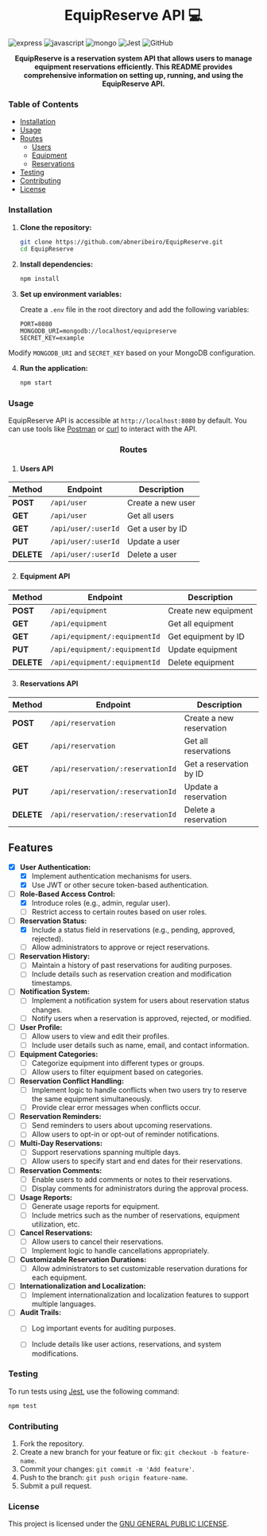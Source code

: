 [JAVASCRIPT__BADGE]: https://img.shields.io/badge/Javascript-000?style=for-the-badge&logo=javascript
[EXPRESS__BADGE]: https://img.shields.io/badge/express-005CFE?style=for-the-badge&logo=express
[MONGO_BADGE]: https://img.shields.io/badge/MongoDB-%234ea94b.svg?style=for-the-badge&logo=mongodb&logoColor=white
[Jest]:https://img.shields.io/badge/-jest-%23C21325?style=for-the-badge&logo=jest&logoColor=white
[Github]:https://img.shields.io/badge/github-%23121011.svg?style=for-the-badge&logo=github&logoColor=white

<h1 align="center" style="font-weight: bold;"> EquipReserve API 💻</h1>

![express][EXPRESS__BADGE]
![javascript][JAVASCRIPT__BADGE]
![mongo][MONGO_BADGE]
![Jest][Jest]
![GitHub][GitHub]

<p align="center">
  <b>EquipReserve is a reservation system API that allows users to manage equipment reservations efficiently. This README provides comprehensive information on setting up, running, and using the EquipReserve API.</b>
</p>

### Table of Contents

- [Installation](#installation)
- [Usage](#usage)
- [Routes](#routes)
  - [Users](#users)
  - [Equipment](#equipment)
  - [Reservations](#reservations)
- [Testing](#testing)
- [Contributing](#contributing)
- [License](#license)

### Installation

1. **Clone the repository:**

   ```bash
   git clone https://github.com/abneribeiro/EquipReserve.git
   cd EquipReserve
   ```

2. **Install dependencies:**

   ```bash
   npm install
   ```

3. **Set up environment variables:**

   Create a `.env` file in the root directory and add the following variables:

   ```env
   PORT=8080
   MONGODB_URI=mongodb://localhost/equipreserve
   SECRET_KEY=example
   ```
Modify `MONGODB_URI` and `SECRET_KEY` based on your MongoDB configuration.

4. **Run the application:**

   ```bash
   npm start
   ```

### Usage

EquipReserve API is accessible at `http://localhost:8080` by default. You can use tools like [Postman](https://www.postman.com/) or [curl](https://curl.haxx.se/) to interact with the API.

<h3 align="center" style="font-weight: bold;">Routes</h3>

1. #### Users API

| Method | Endpoint             | Description               |
|--------|----------------------|---------------------------|
| **POST**   | `/api/user`            | Create a new user         |
| **GET**    | `/api/user`            | Get all users             |
| **GET**    | `/api/user/:userId`    | Get a user by ID          |
| **PUT**    | `/api/user/:userId`    | Update a user             |
| **DELETE** | `/api/user/:userId`    | Delete a user             |


2. #### Equipment API

| Method | Endpoint                | Description                     |
|--------|-------------------------|---------------------------------|
| **POST**   | `/api/equipment`          | Create new equipment            |
| **GET**    | `/api/equipment`          | Get all equipment                |
| **GET**    | `/api/equipment/:equipmentId` | Get equipment by ID           |
| **PUT**    | `/api/equipment/:equipmentId` | Update equipment              |
| **DELETE** | `/api/equipment/:equipmentId` | Delete equipment              |

3. #### Reservations API

| Method | Endpoint                   | Description                    |
|--------|----------------------------|--------------------------------|
| **POST**   | `/api/reservation`           | Create a new reservation       |
| **GET**    | `/api/reservation`           | Get all reservations            |
| **GET**    | `/api/reservation/:reservationId` | Get a reservation by ID      |
| **PUT**    | `/api/reservation/:reservationId` | Update a reservation         |
| **DELETE** | `/api/reservation/:reservationId` | Delete a reservation         |


## Features
- [X] **User Authentication:**
  - [X] Implement authentication mechanisms for users.
  - [X] Use JWT or other secure token-based authentication.

- [ ] **Role-Based Access Control:**
  - [X] Introduce roles (e.g., admin, regular user).
  - [ ] Restrict access to certain routes based on user roles.

- [ ] **Reservation Status:**
  - [X] Include a status field in reservations (e.g., pending, approved, rejected).
  - [ ] Allow administrators to approve or reject reservations.

- [ ] **Reservation History:**
  - [ ] Maintain a history of past reservations for auditing purposes.
  - [ ] Include details such as reservation creation and modification timestamps.

- [ ] **Notification System:**
  - [ ] Implement a notification system for users about reservation status changes.
  - [ ] Notify users when a reservation is approved, rejected, or modified.

- [ ] **User Profile:**
  - [ ] Allow users to view and edit their profiles.
  - [ ] Include user details such as name, email, and contact information.

- [ ] **Equipment Categories:**
  - [ ] Categorize equipment into different types or groups.
  - [ ] Allow users to filter equipment based on categories.

- [ ] **Reservation Conflict Handling:**
  - [ ] Implement logic to handle conflicts when two users try to reserve the same equipment simultaneously.
  - [ ] Provide clear error messages when conflicts occur.

- [ ] **Reservation Reminders:**
  - [ ] Send reminders to users about upcoming reservations.
  - [ ] Allow users to opt-in or opt-out of reminder notifications.

- [ ] **Multi-Day Reservations:**
  - [ ] Support reservations spanning multiple days.
  - [ ] Allow users to specify start and end dates for their reservations.

- [ ] **Reservation Comments:**
  - [ ] Enable users to add comments or notes to their reservations.
  - [ ] Display comments for administrators during the approval process.

- [ ] **Usage Reports:**
  - [ ] Generate usage reports for equipment.
  - [ ] Include metrics such as the number of reservations, equipment utilization, etc.

- [ ] **Cancel Reservations:**
  - [ ] Allow users to cancel their reservations.
  - [ ] Implement logic to handle cancellations appropriately.

- [ ] **Customizable Reservation Durations:**
  - [ ] Allow administrators to set customizable reservation durations for each equipment.

- [ ] **Internationalization and Localization:**
  - [ ] Implement internationalization and localization features to support multiple languages.

- [ ] **Audit Trails:**
  - [ ] Log important events for auditing purposes.
  - [ ] Include details like user actions, reservations, and system modifications.


### Testing
To run tests using [Jest](https://jestjs.io/), use the following command:

```bash
npm test
```

### Contributing

1. Fork the repository.
2. Create a new branch for your feature or fix: `git checkout -b feature-name`.
3. Commit your changes: `git commit -m 'Add feature'`.
4. Push to the branch: `git push origin feature-name`.
5. Submit a pull request.

### License

This project is licensed under the [GNU GENERAL PUBLIC LICENSE](LICENSE).
